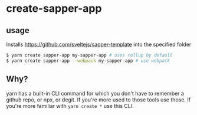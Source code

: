# create-sapper-app

## usage

Installs https://github.com/sveltejs/sapper-template into the specified folder

```bash
$ yarn create sapper-app my-sapper-app # uses rollup by default
$ yarn create sapper-app --webpack my-sapper-app # use webpack
```

## Why?

yarn has a built-in CLI command for which you don't have to remember a github repo,
or npx, or degit. If you're more used to those tools use those. If you're more familiar
with `yarn create *` use this CLI.
